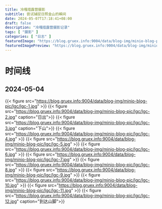 ```yaml
---
title: 冷嘎措露营摄影
subtitle: 尝试捕捉日照金山的瞬间
date: 2024-05-07T17:18:41+08:00
draft: false
description: "冷嘎措露营摄影记录"
tags: [ "摄影" ]
categories: [ "日志" ]
featuredImage: "https://blog.gruex.info:9004/data/blog-img/minio-blog-pic/lgc/lgc-1-2.jpg"
featuredImagePreview: "https://blog.gruex.info:9004/data/blog-img/minio-blog-pic/lgc/lgc-1-2.jpg"
---
```


# 时间线

## 2024-05-04

{{< figure src="https://blog.gruex.info:9004/data/blog-img/minio-blog-pic/lgc/lgc-1.jpg" >}}
{{< figure src="https://blog.gruex.info:9004/data/blog-img/minio-blog-pic/lgc/lgc-2.jpg" caption="日出">}}
{{< figure src="https://blog.gruex.info:9004/data/blog-img/minio-blog-pic/lgc/lgc-3.jpg" caption="下山">}}
{{< figure src="https://blog.gruex.info:9004/data/blog-img/minio-blog-pic/lgc/lgc-4.jpg" >}}
{{< figure src="https://blog.gruex.info:9004/data/blog-img/minio-blog-pic/lgc/lgc-5.jpg" >}}
{{< figure src="https://blog.gruex.info:9004/data/blog-img/minio-blog-pic/lgc/lgc-6.jpg" >}}
{{< figure src="https://blog.gruex.info:9004/data/blog-img/minio-blog-pic/lgc/lgc-7.jpg" >}}
{{< figure src="https://blog.gruex.info:9004/data/blog-img/minio-blog-pic/lgc/lgc-8.jpg" >}}
{{< figure src="https://blog.gruex.info:9004/data/blog-img/minio-blog-pic/lgc/lgc-9.jpg" >}}
{{< figure src="https://blog.gruex.info:9004/data/blog-img/minio-blog-pic/lgc/lgc-10.jpg" >}}
{{< figure src="https://blog.gruex.info:9004/data/blog-img/minio-blog-pic/lgc/lgc-11.jpg" >}}
{{< figure src="https://blog.gruex.info:9004/data/blog-img/minio-blog-pic/lgc/lgc-12.jpg" caption="到达山脚">}}

